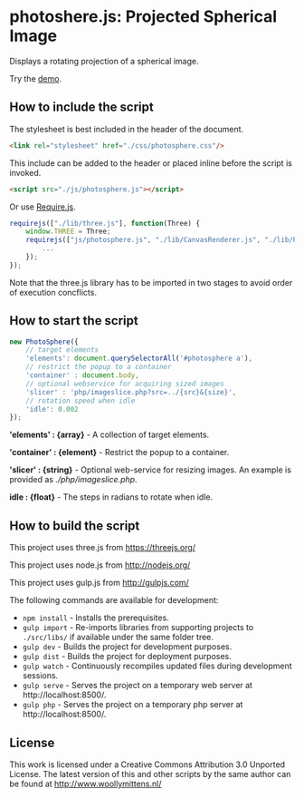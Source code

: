 # photoshere.js: Projected Spherical Image

Displays a rotating projection of a spherical image.

Try the <a href="http://www.woollymittens.nl/default.php?url=useful-photosphere">demo</a>.

## How to include the script

The stylesheet is best included in the header of the document.

```html
<link rel="stylesheet" href="./css/photosphere.css"/>
```

This include can be added to the header or placed inline before the script is invoked.

```html
<script src="./js/photosphere.js"></script>
```

Or use [Require.js](https://requirejs.org/).

```js
requirejs(["./lib/three.js"], function(Three) {
	window.THREE = Three;
	requirejs(["js/photosphere.js", "./lib/CanvasRenderer.js", "./lib/Projector.js"], function(Photosphere) {
		...
	});
});
```

Note that the three.js library has to be imported in two stages to avoid order of execution concflicts.

## How to start the script

```javascript
new PhotoSphere({
	// target elements
	'elements': document.querySelectorAll('#photosphere a'),
	// restrict the popup to a container
	'container' : document.body,
	// optional webservice for acquiring sized images
	'slicer' : 'php/imageslice.php?src=../{src}&{size}',
	// rotation speed when idle
	'idle': 0.002
});
```

**'elements' : {array}** - A collection of target elements.

**'container' : {element}** - Restrict the popup to a container.

**'slicer' : {string}** - Optional web-service for resizing images. An example is provided as *./php/imageslice.php*.

**idle : {float}** - The steps in radians to rotate when idle.

## How to build the script

This project uses three.js from https://threejs.org/

This project uses node.js from http://nodejs.org/

This project uses gulp.js from http://gulpjs.com/

The following commands are available for development:
+ `npm install` - Installs the prerequisites.
+ `gulp import` - Re-imports libraries from supporting projects to `./src/libs/` if available under the same folder tree.
+ `gulp dev` - Builds the project for development purposes.
+ `gulp dist` - Builds the project for deployment purposes.
+ `gulp watch` - Continuously recompiles updated files during development sessions.
+ `gulp serve` - Serves the project on a temporary web server at http://localhost:8500/.
+ `gulp php` - Serves the project on a temporary php server at http://localhost:8500/.

## License

This work is licensed under a Creative Commons Attribution 3.0 Unported License. The latest version of this and other scripts by the same author can be found at http://www.woollymittens.nl/
